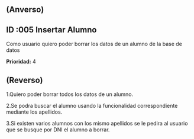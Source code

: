 (Anverso)
---
**ID** :005  **Insertar Alumno**
---

Como usuario quiero poder borrar los datos de un alumno de la base de datos

**Prioridad:** 4


(Reverso)
---
  1.Quiero poder borrar todos los datos de un alumno.

  2.Se podra buscar el alumno usando la funcionalidad correspondiente mediante los apellidos.

  3.Si existen varios alumnos con los mismo apellidos se le pedira al usuario que se busque por DNI el alumno a borrar. 
